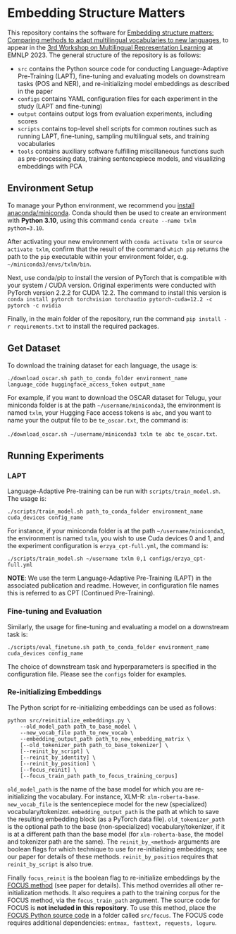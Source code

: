 # Embedding Structure Matters

This repository contains the software for [Embedding structure matters: Comparing methods to adapt multilingual vocabularies to new languages](https://arxiv.org/abs/2309.04679), to appear in the [3rd Workshop on Multilingual Representation Learning](https://sigtyp.github.io/ws2023-mrl.html) at EMNLP 2023. The general structure of the repository is as follows:

- `src` contains the Python source code for conducting Language-Adaptive Pre-Training (LAPT), fine-tuning and evaluating models on downstream tasks (POS and NER), and re-initializing model embeddings as described in the paper
- `configs` contains YAML configuration files for each experiment in the study (LAPT and fine-tuning)
- `output` contains output logs from evaluation experiments, including scores
- `scripts` contains top-level shell scripts for common routines such as running LAPT, fine-tuning, sampling multilingual sets, and training vocabularies
- `tools` contains auxiliary software fulfilling miscillaneous functions such as pre-processing data, training sentencepiece models, and visualizing embeddings with PCA

## Environment Setup
To manage your Python environment, we recommend you [install anaconda/miniconda](https://docs.conda.io/en/latest/miniconda.html). Conda should then be used to create an environment with **Python 3.10**, using this command `conda create --name txlm python=3.10`.

After activating your new environment with `conda activate txlm` or `source activate txlm`, confirm that the result of the command `which pip` returns the path to the `pip` executable within your environment folder, e.g. `~/miniconda3/envs/txlm/bin`.

Next, use conda/pip to install the version of PyTorch that is compatible with your system / CUDA version. Original experiments were conducted with PyTorch version 2.2.2 for CUDA 12.2. The command to install this version is `conda install pytorch torchvision torchaudio pytorch-cuda=12.2 -c pytorch -c nvidia`

Finally, in the main folder of the repository, run the command `pip install -r requirements.txt` to install the required packages.

## Get Dataset
To download the training dataset for each language, the usage is: 

`./download_oscar.sh path_to_conda_folder environment_name language_code huggingface_access_token output_name`

For example, if you want to download the OSCAR dataset for Telugu, your miniconda folder is at the path `~/username/miniconda3`, the environment is named `txlm`, your Hugging Face access tokens is `abc`, and you want to name your the output file to be `te_oscar.txt`, the command is:

`./download_oscar.sh ~/username/miniconda3 txlm te abc te_oscar.txt`.

## Running Experiments

### LAPT
Language-Adaptive Pre-training can be run with `scripts/train_model.sh`. The usage is:

`./scripts/train_model.sh path_to_conda_folder environment_name cuda_devices config_name`

For instance, if your miniconda folder is at the path `~/username/miniconda3`, the environment is named `txlm`, you wish to use Cuda devices 0 and 1, and the experiment configuration is `erzya_cpt-full.yml`, the command is:

`./scripts/train_model.sh ~/username txlm 0,1 configs/erzya_cpt-full.yml`

**NOTE**: We use the term Language-Adaptive Pre-Training (LAPT) in the associated publication and readme. However, in configuration file names this is referred to as CPT (Continued Pre-Training).

### Fine-tuning and Evaluation
Similarly, the usage for fine-tuning and evaluating a model on a downstream task is:

`./scripts/eval_finetune.sh path_to_conda_folder environment_name cuda_devices config_name`

The choice of downstream task and hyperparameters is specified in the configuration file. Please see the `configs` folder for examples.

### Re-initializing Embeddings
The Python script for re-initializing embeddings can be used as follows:

```
python src/reinitialize_embeddings.py \
    --old_model_path path_to_base_model \
    --new_vocab_file path_to_new_vocab \
    --embedding_output_path path_to_new_embedding_matrix \
    [--old_tokenizer_path path_to_base_tokenizer] \
    [--reinit_by_script] \
    [--reinit_by_identity] \
    [--reinit_by_position] \
    [--focus_reinit] \
    [--focus_train_path path_to_focus_training_corpus]
```

`old_model_path` is the name of the base model for which you are re-initializing the vocabulary. For instance, XLM-R: `xlm-roberta-base`. `new_vocab_file` is the sentencepiece model for the new (specialized) vocabulary/tokenizer. `embedding_output_path` is the path at which to save the resulting embedding block (as a PyTorch data file). `old_tokenizer_path` is the optional path to the base (non-specialized) vocabulary/tokenizer, if it is at a different path than the base model (for `xlm-roberta-base`, the model and tokenizer path are the same). The `reinit_by_<method>` arguments are boolean flags for which technique to use for re-initializing embeddings; see our paper for details of these methods. `reinit_by_position` requires that `reinit_by_script` is also true.

Finally `focus_reinit` is the boolean flag to re-initialize embeddings by the [FOCUS method](https://arxiv.org/abs/2305.14481) (see paper for details). This method overrides all other re-initialization methods. It also requires a path to the training corpus for the FOCUS method, via the `focus_train_path` argument. The source code for FOCUS is **not included in this repository**. To use this method, place the [FOCUS Python source code](https://github.com/konstantinjdobler/focus) in a folder called `src/focus`. The FOCUS code requires additional dependencies: `entmax, fasttext, requests, loguru`.
